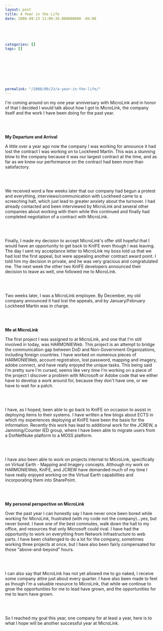 ```yaml
---
layout: post
title: A Year in the Life
date: 2008-09-23 11:09:39.000000000 -04:00





categories: []
tags: []

  

  
  
  
  
  
permalink: "/2008/09/23/a-year-in-the-life/"
---
```

I'm coming around on my one year anniversary with MicroLink and in honor of that I decided I would talk about how I got to MicroLink, the company itself and the work I have been doing for the past year.

&nbsp;  
&nbsp;

**My Departure and Arrival**

A little over a year ago now the company I was working for announce it had lost the contract I was working on to Lockheed Martin. This was a stunning blow to the company because it was our largest contract at the time, and as far as we knew our performance on the contract had been more than satisfactory.

&nbsp;  
&nbsp;

We received word a few weeks later that our company had begun a protest and everything, interviews/communication with Lockheed came to a screeching halt, which just lead to greater anxiety about the turnover. I had already contacted and been interviewed by MicroLink and several other companies about working with them while this continued and finally had completed negotiation of a contract with MicroLink.

&nbsp;  
&nbsp;

Finally, I made my decision to accept MicroLink's offer still hopeful that I would have an opportunity to get back to KnIFE even though I was leaving. The day I sent my acceptance letter to MicroLink my boss told us that we had lost the first appeal, but were appealing another contract award point. I told him my decision in private, and he was very gracious and congratulated me. The next week the other two KnIFE developers announced their decision to leave as well, one followed me to MicroLink.

&nbsp;  
&nbsp;

Two weeks later, I was a MicroLink employee. By December, my old company announced it had lost the appeals, and by January/February Lockheed Martin was in charge.

&nbsp;  
&nbsp;

**Me at MicroLink**

The first project I was assigned to at MicroLink, and one that I'm still involved in today, was HARMONIEWeb. This project is an attempt to bridge the communication gap between DoD and Non-Government Organizations, including foreign countries. I have worked on numerous pieces of HARMONIEWeb, account registration, lost password, mapping and imagery, adobe connect, and have really enjoyed the unique tasks. This being said I'm pretty sure I'm cursed, seems like very time I'm working on a piece of the project I discover a problem with Microsoft or Adobe code that we either have to develop a work around for, because they don't have one, or we have to wait for a patch.

&nbsp;  
&nbsp;

I have, as I hoped, been able to go back to KnIFE on occasion to assist in deploying items to their systems. I have written a few blogs about ECTS in which my experiences deploying at KnIFE have been the basis for the information. Recently this work has lead to additional work for the JCREW, a Jamming/Counter IED group, where I have been able to migrate users from a DotNetNuke platform to a MOSS platform.

&nbsp;  
&nbsp;

I have also been able to work on projects internal to MicroLink, specifically on Virtual Earth - Mapping and Imagery concepts. Although my work on HARMONIEWeb, KnIFE, and JCREW have demanded much of my time I have really enjoyed working on the Virtual Earth capabilities and incorporating them into SharePoint.

&nbsp;  
&nbsp;

**My personal perspective on MicroLink**

Over the past year I can honestly say I have never once been bored while working for MicroLink, frustrated (with my code not the company)…yes, but never bored. I have one of the best commutes, walk down the hall to my office, and resources that only Microsoft could rival. I have had the opportunity to work on everything from Network Infrastructure to web parts. I have been challenged to do a lot for the company, sometimes working three projects at once, but I have also been fairly compensated for those "above-and-beyond" hours.

&nbsp;  
&nbsp;

I can also say that MicroLink has not yet allowed me to go naked, I receive some company attire just about every quarter. I have also been made to feel as though I'm a valuable resource to MicroLink, that while we continue to grow the opportunities for me to lead have grown, and the opportunities for me to learn have grown.

&nbsp;  
&nbsp;

So I reached my goal this year, one company for at least a year, here is to what I hope will be another successful year at MicroLink.

